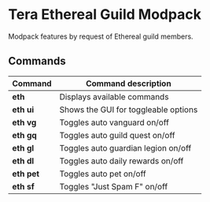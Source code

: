 # Tera Ethereal Guild Modpack

Modpack features by request of Ethereal guild members.

## Commands

Command | Command description
--- | ---
**eth** | Displays available commands
**eth ui** | Shows the GUI for toggleable options
**eth vg** | Toggles auto vanguard on/off
**eth gq** | Toggles auto guild quest on/off
**eth gl** | Toggles auto guardian legion on/off
**eth dl** | Toggles auto daily rewards on/off
**eth pet** | Toggles auto pet on/off
**eth sf** | Toggles "Just Spam F" on/off
